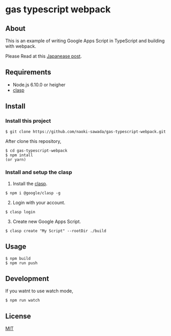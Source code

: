 # gas typescript webpack

## About

This is an example of writing Google Apps Script in TypeScript and building with webpack.

Please Read at this [Japanease post](https://qiita.com/nsawa/items/96c5300c811856024789).

## Requirements

* Node.js 6.10.0 or heigher
* [clasp](https://github.com/google/clasp)

## Install

### Install this project

```
$ git clone https://github.com/naoki-sawada/gas-typescript-webpack.git
```

After clone this repository,

```
$ cd gas-typescript-webpack
$ npm intall
(or yarn)
```

### Install and setup the clasp

1. Install the [clasp](https://github.com/google/clasp).

```
$ npm i @google/clasp -g
```

2. Login with your account.

```
$ clasp login
```

3. Create new Google Apps Script.

```
$ clasp create "My Script" --rootDir ./build
```

## Usage

```
$ npm build
$ npm run push
```

## Development

If you watnt to use watch mode,

```
$ npm run watch
```

## License

[MIT](LICENSE)